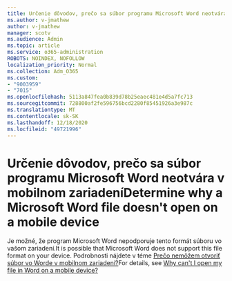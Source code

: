 ```yaml
---
title: Určenie dôvodov, prečo sa súbor programu Microsoft Word neotvára v mobilnom zariadení
ms.author: v-jmathew
author: v-jmathew
manager: scotv
ms.audience: Admin
ms.topic: article
ms.service: o365-administration
ROBOTS: NOINDEX, NOFOLLOW
localization_priority: Normal
ms.collection: Adm_O365
ms.custom:
- "9003959"
- "7015"
ms.openlocfilehash: 5113a847fea0b839d78b25eaec481e4d5a7fc713
ms.sourcegitcommit: 728800af2fe596756bcd2280f85451926a3e987c
ms.translationtype: MT
ms.contentlocale: sk-SK
ms.lasthandoff: 12/18/2020
ms.locfileid: "49721996"
---
```

# <a name="determine-why-a-microsoft-word-file-doesnt-open-on-a-mobile-device"></a><span data-ttu-id="3fc31-102">Určenie dôvodov, prečo sa súbor programu Microsoft Word neotvára v mobilnom zariadení</span><span class="sxs-lookup"><span data-stu-id="3fc31-102">Determine why a Microsoft Word file doesn't open on a mobile device</span></span>

<span data-ttu-id="3fc31-103">Je možné, že program Microsoft Word nepodporuje tento formát súboru vo vašom zariadení.</span><span class="sxs-lookup"><span data-stu-id="3fc31-103">It is possible that Microsoft Word does not support this file format on your device.</span></span> <span data-ttu-id="3fc31-104">Podrobnosti nájdete v téme [Prečo nemôžem otvoriť súbor vo Worde v mobilnom zariadení?](https://go.microsoft.com/fwlink/?linkid=2135663)</span><span class="sxs-lookup"><span data-stu-id="3fc31-104">For details, see [Why can't I open my file in Word on a mobile device?](https://go.microsoft.com/fwlink/?linkid=2135663)</span></span>
